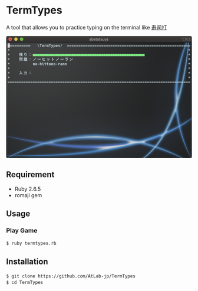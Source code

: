 TermTypes
=========

A tool that allows you to practice typing on the terminal like [寿司打](http://typingx0.net/sushida/)

![実行画面](./image/exec.png)

## Requirement
- Ruby 2.6.5
- romaji gem


## Usage
### Play Game
```sh
$ ruby termtypes.rb
```

## Installation
```sh
$ git clone https://github.com/AtLab-jp/TermTypes
$ cd TermTypes
```
